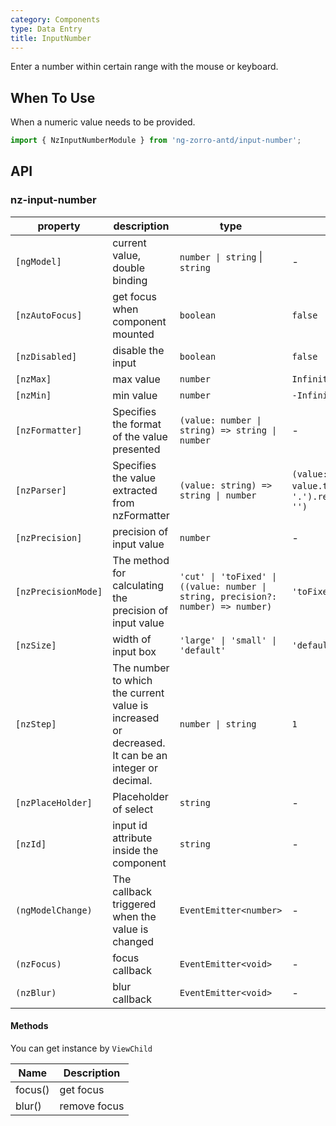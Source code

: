 ```yaml
---
category: Components
type: Data Entry
title: InputNumber
---
```


Enter a number within certain range with the mouse or keyboard.

## When To Use

When a numeric value needs to be provided.

```ts
import { NzInputNumberModule } from 'ng-zorro-antd/input-number';
```

## API

### nz-input-number

| property | description | type | default |
| -------- | ----------- | ---- | ------- |
| `[ngModel]` | current value, double binding | `number \| string`  \|  `string` | - |
| `[nzAutoFocus]` | get focus when component mounted | `boolean` | `false` |
| `[nzDisabled]` | disable the input | `boolean` | `false` |
| `[nzMax]` | max value | `number` | `Infinity` |
| `[nzMin]` | min value | `number` | `-Infinity` |
| `[nzFormatter]` | Specifies the format of the value presented | `(value: number \| string) => string \| number` | - |
| `[nzParser]` | Specifies the value extracted from nzFormatter | `(value: string) => string \| number` | `(value: string) => value.trim().replace(/。/g, '.').replace(/[^\w\.-]+/g, '')` |
| `[nzPrecision]` | precision of input value | `number` | - |
| `[nzPrecisionMode]` | The method for calculating the precision of input value | `'cut' \| 'toFixed' \| ((value: number \| string, precision?: number) => number)` | `'toFixed'` |
| `[nzSize]` | width of input box | `'large' \| 'small' \| 'default'` | `'default'` |
| `[nzStep]` | The number to which the current value is increased or decreased. It can be an integer or decimal. | `number \| string` | `1` |
| `[nzPlaceHolder]` | Placeholder of select | `string` | - |
| `[nzId]` | input id attribute inside the component| `string` | - |
| `(ngModelChange)` | The callback triggered when the value is changed | `EventEmitter<number>` | - |
| `(nzFocus)` | focus callback | `EventEmitter<void>` | - |
| `(nzBlur)` | blur callback | `EventEmitter<void>` | - |

#### Methods

You can get instance by `ViewChild`

| Name | Description |
| ---- | ----------- |
| focus() | get focus |
| blur() | remove focus |
